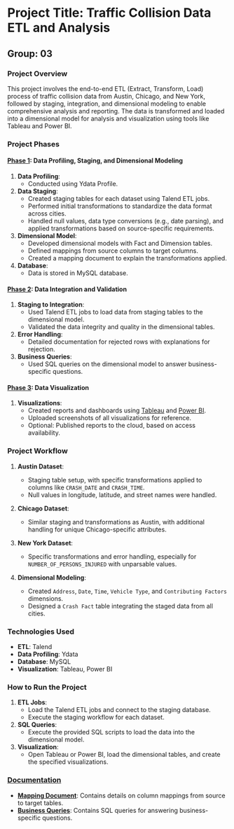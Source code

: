 # Project Title: Traffic Collision Data ETL and Analysis

## Group: 03

### Project Overview
This project involves the end-to-end ETL (Extract, Transform, Load) process of traffic collision data from Austin, Chicago, and New York, followed by staging, integration, and dimensional modeling to enable comprehensive analysis and reporting. The data is transformed and loaded into a dimensional model for analysis and visualization using tools like Tableau and Power BI.

### Project Phases

#### [Phase 1](https://github.com/DurgeshS-25/Motor-Vehicle-collisions-Crashes/tree/main/Phase_01): Data Profiling, Staging, and Dimensional Modeling
1. **Data Profiling**:
   - Conducted using Ydata Profile.
2. **Data Staging**:
   - Created staging tables for each dataset using Talend ETL jobs.
   - Performed initial transformations to standardize the data format across cities.
   - Handled null values, data type conversions (e.g., date parsing), and applied transformations based on source-specific requirements.
3. **Dimensional Model**:
   - Developed dimensional models with Fact and Dimension tables.
   - Defined mappings from source columns to target columns.
   - Created a mapping document to explain the transformations applied.
4. **Database**:
   - Data is stored in  MySQL database.

#### [Phase 2](https://github.com/DurgeshS-25/Motor-Vehicle-collisions-Crashes/tree/main/Phase_02): Data Integration and Validation
1. **Staging to Integration**:
   - Used Talend ETL jobs to load data from staging tables to the dimensional model.
   - Validated the data integrity and quality in the dimensional tables.
2. **Error Handling**:
   - Detailed documentation for rejected rows with explanations for rejection.
3. **Business Queries**:
   - Used SQL queries on the dimensional model to answer business-specific questions.

#### [Phase 3](https://github.com/DurgeshS-25/Motor-Vehicle-collisions-Crashes/tree/main/Phase_03): Data Visualization
1. **Visualizations**:
   - Created reports and dashboards using [Tableau](https://github.com/DurgeshS-25/Motor-Vehicle-collisions-Crashes/blob/main/Phase_03/Final_Project_Tableau.twbx) and [Power BI](https://github.com/DurgeshS-25/Motor-Vehicle-collisions-Crashes/blob/main/Phase_03/Final_Project_PowerBI.pbit).
   - Uploaded screenshots of all visualizations for reference.
   - Optional: Published reports to the cloud, based on access availability.

### Project Workflow

1. **Austin Dataset**:
   - Staging table setup, with specific transformations applied to columns like `CRASH_DATE` and `CRASH_TIME`.
   - Null values in longitude, latitude, and street names were handled.

2. **Chicago Dataset**:
   - Similar staging and transformations as Austin, with additional handling for unique Chicago-specific attributes.

3. **New York Dataset**:
   - Specific transformations and error handling, especially for `NUMBER_OF_PERSONS_INJURED` with unparsable values.

4. **Dimensional Modeling**:
   - Created `Address`, `Date`, `Time`, `Vehicle Type`, and `Contributing Factors` dimensions.
   - Designed a `Crash Fact` table integrating the staged data from all cities.

### Technologies Used
- **ETL**: Talend
- **Data Profiling**: Ydata
- **Database**: MySQL
- **Visualization**: Tableau, Power BI

### How to Run the Project
1. **ETL Jobs**:
   - Load the Talend ETL jobs and connect to the staging database.
   - Execute the staging workflow for each dataset.
2. **SQL Queries**:
   - Execute the provided SQL scripts to load the data into the dimensional model.
3. **Visualization**:
   - Open Tableau or Power BI, load the dimensional tables, and create the specified visualizations.

### [**Documentation**](https://github.com/DurgeshS-25/Motor-Vehicle-collisions-Crashes/blob/main/Phase_01/Workflow_explaination_final.docx)
- [**Mapping Document**](https://github.com/DurgeshS-25/Motor-Vehicle-collisions-Crashes/blob/main/Phase_01/Mapping_Document_final.xlsx): Contains details on column mappings from source to target tables.
- [**Business Queries**](https://github.com/DurgeshS-25/Motor-Vehicle-collisions-Crashes/blob/main/Phase_02/Business%20queries.sql): Contains SQL queries for answering business-specific questions.
